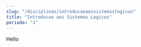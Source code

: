 ```yaml
---
slug: "/disciplinas/introducaoaossistemaslogicos"
title: "Introducao aos Sistemas Logicos"
periodo: "1"
---
```


Hello
